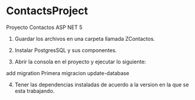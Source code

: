 # ContactsProject
Proyecto Contactos ASP NET 5

1. Guardar los archivos en una carpeta llamada ZContactos.
2. Instalar PostgresSQL y sus componentes.

3. Abrir la consola en el proyecto y ejecutar lo siguiente:

add migration Primera migracion
update-database

4. Tener las dependencias instaladas de acuerdo a la version en la que se esta trabajando.
